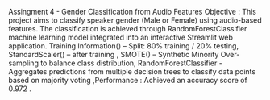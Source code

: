 Assingment 4 - Gender Classification from Audio Features
Objective : This project aims to classify speaker gender (Male or Female) using audio-based features. The classification is achieved through RandomForestClassifier machine learning model integrated into an interactive Streamlit web application. Training Information() – Split: 80% training / 20% testing, StandardScaler() – after training , SMOTE() – Synthetic Minority Over-sampling to balance class distribution,
RandomForestClassifier - Aggregates predictions from multiple decision trees to classify data points based on majority voting ,Performance : Achieved an accuracy score of 0.972 .
